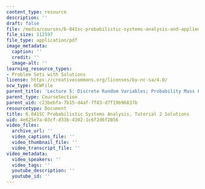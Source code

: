 ```yaml
---
content_type: resource
description: ''
draft: false
file: /media/courses/6-041sc-probabilistic-systems-analysis-and-applied-probability-fall-2013/4e625e7a03cfd33b43021c6f2d6f2056_MIT6_041SCF13_tut02_sol.pdf
file_size: 112597
file_type: application/pdf
image_metadata:
  caption: ''
  credit: ''
  image-alt: ''
learning_resource_types:
- Problem Sets with Solutions
license: https://creativecommons.org/licenses/by-nc-sa/4.0/
ocw_type: OCWFile
parent_title: 'Lecture 5: Discrete Random Variables; Probability Mass Functions; Expectations'
parent_type: CourseSection
parent_uid: c23bebfa-7b15-d4af-7f83-d7f19b96837b
resourcetype: Document
title: 6.041SC Probabilistic Systems Analysis, Tutorial 2 Solutions
uid: 4e625e7a-03cf-d33b-4302-1c6f2d6f2056
video_files:
  archive_url: ''
  video_captions_file: ''
  video_thumbnail_file: ''
  video_transcript_file: ''
video_metadata:
  video_speakers: ''
  video_tags: ''
  youtube_description: ''
  youtube_id: ''
---
```

